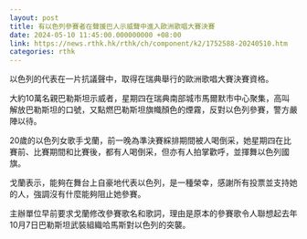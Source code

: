 ```yaml
---
layout: post
title: 有以色列參賽者在聲援巴人示威聲中進入歐洲歌唱大賽決賽
date: 2024-05-10 11:45:00.000000000 +08:00
link: https://news.rthk.hk/rthk/ch/component/k2/1752588-20240510.htm
categories: rthk
---
```


以色列的代表在一片抗議聲中，取得在瑞典舉行的歐洲歌唱大賽決賽資格。

大約10萬名親巴勒斯坦示威者，星期四在瑞典南部城市馬爾默市中心聚集，高叫解放巴勒斯坦的口號，又點燃巴勒斯坦旗幟顏色的煙霧，反對以色列參賽，警方嚴陣以待。

20歲的以色列女歌手戈蘭，前一晚為準決賽綵排期間被人喝倒采，她星期四在比賽前、比賽期間和比賽後，都有人喝倒采，但亦有人拍掌歡呼，並揮舞以色列國旗。

戈蘭表示，能夠在舞台上自豪地代表以色列，是一種榮幸，感謝所有投票並支持她的人，強調沒有什麼能夠阻止她參賽。

主辦單位早前要求戈蘭修改參賽歌名和歌詞，理由是原本的參賽歌令人聯想起去年10月7日巴勒斯坦武裝組織哈馬斯對以色列的突襲。
